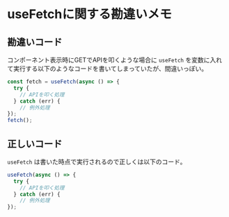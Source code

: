 # useFetchに関する勘違いメモ

## 勘違いコード

コンポーネント表示時にGETでAPIを叩くような場合に `useFetch` を変数に入れて実行する以下のようなコードを書いてしまっていたが、間違いっぽい。

```ts
const fetch = useFetch(async () => {
  try {
    // APIを叩く処理
  } catch (err) {
    // 例外処理
});
fetch();
```

## 正しいコード

`useFetch` は書いた時点で実行されるので正しくは以下のコード。

```ts
useFetch(async () => {
  try {
    // APIを叩く処理
  } catch (err) {
    // 例外処理
});
```